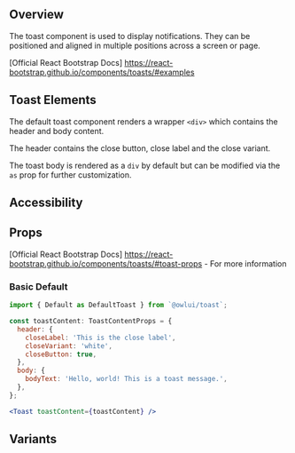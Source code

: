 ## Overview

The toast component is used to display notifications. They can be positioned and aligned in multiple positions across a screen or page.

[Official React Bootstrap Docs] https://react-bootstrap.github.io/components/toasts/#examples

## Toast Elements

The default toast component renders a wrapper `<div>` which contains the header and body content.

The header contains the close button, close label and the close variant.

The toast body is rendered as a `div` by default but can be modified via the `as` prop for further customization.

## Accessibility

## Props

[Official React Bootstrap Docs] https://react-bootstrap.github.io/components/toasts/#toast-props - For more information


### Basic Default

```jsx
import { Default as DefaultToast } from `@owlui/toast`;

const toastContent: ToastContentProps = {
  header: {
    closeLabel: 'This is the close label',
    closeVariant: 'white',
    closeButton: true,
  },
  body: {
    bodyText: 'Hello, world! This is a toast message.',
  },
};

<Toast toastContent={toastContent} />
```

## Variants